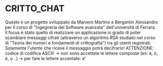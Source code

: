 # CRITTO_CHAT 
Questo è un progetto sviluppato da Maniero Martino e Bergantin Alessandro per il corso di "Ingegneria del Software avanzata" dell'università di Ferrara.
Il focus è stato quello di realizzare un applicazione in grado di poter scambiare messaggi cifrati (attraverso un algoritmo RSA studiato nel corso di "Teoria dei numeri e fondamenti di crittografia") tra gli utenti registrati.
Solamente l'utente che riceve il messaggio potrà decifrarlo!
ATTENZIONE: codice di codifica ASCII! -> non sono accettate le lettere composte (es: à, ò, è, ù ..) -> per fare le lettere accentate: e'

